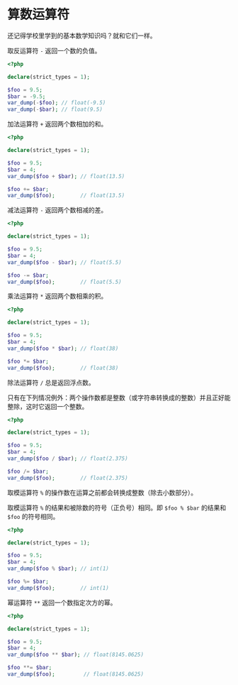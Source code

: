 # 算数运算符

还记得学校里学到的基本数学知识吗？就和它们一样。

取反运算符 `-` 返回一个数的负值。

```php
<?php

declare(strict_types = 1);

$foo = 9.5;
$bar = -9.5;
var_dump(-$foo); // float(-9.5)
var_dump(-$bar); // float(9.5)

```

加法运算符 `+` 返回两个数相加的和。

```php
<?php

declare(strict_types = 1);

$foo = 9.5;
$bar = 4;
var_dump($foo + $bar); // float(13.5)

$foo += $bar;
var_dump($foo);        // float(13.5)

```

减法运算符 `-` 返回两个数相减的差。

```php
<?php

declare(strict_types = 1);

$foo = 9.5;
$bar = 4;
var_dump($foo - $bar); // float(5.5)

$foo -= $bar;
var_dump($foo);        // float(5.5)

```

乘法运算符 `*` 返回两个数相乘的积。

```php
<?php

declare(strict_types = 1);

$foo = 9.5;
$bar = 4;
var_dump($foo * $bar); // float(38)

$foo *= $bar;
var_dump($foo);        // float(38)

```

除法运算符 `/` 总是返回浮点数。

只有在下列情况例外：两个操作数都是整数（或字符串转换成的整数）并且正好能整除，这时它返回一个整数。

```php
<?php

declare(strict_types = 1);

$foo = 9.5;
$bar = 4;
var_dump($foo / $bar); // float(2.375)

$foo /= $bar;
var_dump($foo);        // float(2.375)

```

取模运算符 `%` 的操作数在运算之前都会转换成整数（除去小数部分）。

取模运算符 `%` 的结果和被除数的符号（正负号）相同。即 `$foo % $bar` 的结果和 `$foo` 的符号相同。

```php
<?php

declare(strict_types = 1);

$foo = 9.5;
$bar = 4;
var_dump($foo % $bar); // int(1)

$foo %= $bar;
var_dump($foo);        // int(1)

```

幂运算符 `**` 返回一个数指定次方的幂。

```php
<?php

declare(strict_types = 1);

$foo = 9.5;
$bar = 4;
var_dump($foo ** $bar); // float(8145.0625)

$foo **= $bar;
var_dump($foo);         // float(8145.0625)

```
